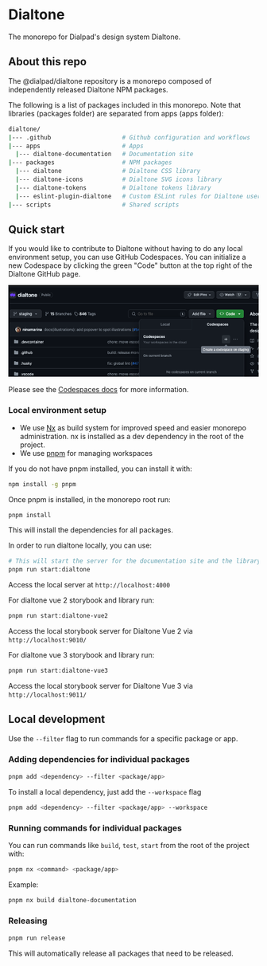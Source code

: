 # Dialtone

The monorepo for Dialpad's design system Dialtone.

## About this repo

The @dialpad/dialtone repository is a monorepo composed of independently released Dialtone NPM packages.

The following is a list of packages included in this monorepo. Note that libraries (packages folder) are separated from apps (apps folder):

```sh
dialtone/
|--- .github                    # Github configuration and workflows
|--- apps                       # Apps
  |--- dialtone-documentation   # Documentation site
|--- packages                   # NPM packages
  |--- dialtone                 # Dialtone CSS library
  |--- dialtone-icons           # Dialtone SVG icons library
  |--- dialtone-tokens          # Dialtone tokens library
  |--- eslint-plugin-dialtone   # Custom ESLint rules for Dialtone users
|--- scripts                    # Shared scripts
```

## Quick start

If you would like to contribute to Dialtone without having to do any local environment setup, you can use GitHub Codespaces. You can initialize a new Codespace by clicking the green "Code" button at the top right of the Dialtone GitHub page.

![Creating a codespace](./.github/new_codespace.png)

Please see the [Codespaces docs](./.github/codespaces.md) for more information.

### Local environment setup

- We use [Nx](https://nx.dev/) as build system for improved speed and easier monorepo administration.
nx is installed as a dev dependency in the root of the project.
- We use [pnpm](https://pnpm.io) for managing workspaces

If you do not have pnpm installed, you can install it with:

```bash
npm install -g pnpm
```

Once pnpm is installed, in the monorepo root run:

```bash
pnpm install
```

This will install the dependencies for all packages.

In order to run dialtone locally, you can use:

```bash
# This will start the server for the documentation site and the library so it is live updated with any changes.
pnpm run start:dialtone
```

Access the local server at `http://localhost:4000`

For dialtone vue 2 storybook and library run:

```bash
pnpm run start:dialtone-vue2
```

Access the local storybook server for Dialtone Vue 2 via `http://localhost:9010/`

For dialtone vue 3 storybook and library run:

```bash
pnpm run start:dialtone-vue3
```

Access the local storybook server for Dialtone Vue 3 via `http://localhost:9011/`

## Local development

Use the `--filter` flag to run commands
for a specific package or app.

### Adding dependencies for individual packages

```bash
pnpm add <dependency> --filter <package/app>
```

To install a local dependency, just add the `--workspace` flag

```bash
pnpm add <dependency> --filter <package/app> --workspace
```

### Running commands for individual packages

You can run commands like `build`, `test`, `start` from
the root of the project with:

```bash
pnpm nx <command> <package/app>
```

Example:

```bash
pnpm nx build dialtone-documentation
```

### Releasing

```bash
pnpm run release
```

This will automatically release all packages that need to be released.
